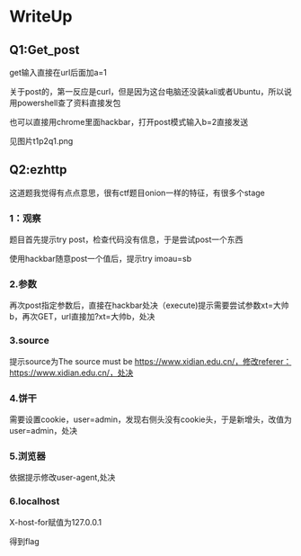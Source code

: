 # WriteUp

## Q1:Get_post
get输入直接在url后面加a=1

关于post的，第一反应是curl，但是因为这台电脑还没装kali或者Ubuntu，所以说用powershell查了资料直接发包

也可以直接用chrome里面hackbar，打开post模式输入b=2直接发送

见图片t1p2q1.png

## Q2:ezhttp

这道题我觉得有点点意思，很有ctf题目onion一样的特征，有很多个stage

### 1：观察

题目首先提示try post，检查代码没有信息，于是尝试post一个东西

使用hackbar随意post一个值后，提示try imoau=sb

### 2.参数

再次post指定参数后，直接在hackbar处决（execute)提示需要尝试参数xt=大帅b，再次GET，url直接加?xt=大帅b，处决

### 3.source

提示source为The source must be https://www.xidian.edu.cn/，修改referer：https://www.xidian.edu.cn/，处决

### 4.饼干

需要设置cookie，user=admin，发现右侧头没有cookie头，于是新增头，改值为user=admin，处决

### 5.浏览器
依据提示修改user-agent,处决


### 6.localhost

X-host-for赋值为127.0.0.1

得到flag

